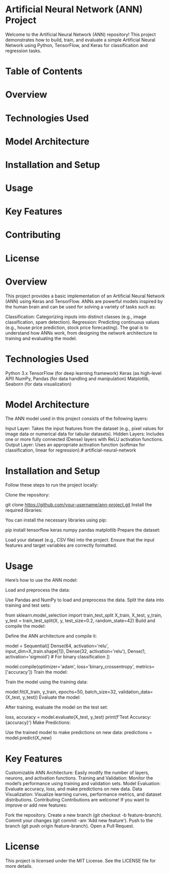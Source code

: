 # Artificial Neural Network (ANN) Project
Welcome to the Artificial Neural Network (ANN) repository! This project demonstrates how to build, train, and evaluate a simple Artificial Neural Network using Python, TensorFlow, and Keras for classification and regression tasks.

# Table of Contents
# Overview
# Technologies Used
# Model Architecture
# Installation and Setup
# Usage
# Key Features
# Contributing
# License

# Overview
This project provides a basic implementation of an Artificial Neural Network (ANN) using Keras and TensorFlow. ANNs are powerful models inspired by the human brain and can be used for solving a variety of tasks such as:

Classification: Categorizing inputs into distinct classes (e.g., image classification, spam detection).
Regression: Predicting continuous values (e.g., house price prediction, stock price forecasting).
The goal is to understand how ANNs work, from designing the network architecture to training and evaluating the model.

# Technologies Used
Python 3.x
TensorFlow (for deep learning framework)
Keras (as high-level API)
NumPy, Pandas (for data handling and manipulation)
Matplotlib, Seaborn (for data visualization)
# Model Architecture
The ANN model used in this project consists of the following layers:

Input Layer: Takes the input features from the dataset (e.g., pixel values for image data or numerical data for tabular datasets).
Hidden Layers: Includes one or more fully connected (Dense) layers with ReLU activation functions.
Output Layer: Uses an appropriate activation function (softmax for classification, linear for regression).# artificial-neural-network
# Installation and Setup
Follow these steps to run the project locally:

Clone the repository:

git clone https://github.com/your-username/ann-project.git
Install the required libraries:

You can install the necessary libraries using pip:

pip install tensorflow keras numpy pandas matplotlib
Prepare the dataset:

Load your dataset (e.g., CSV file) into the project. Ensure that the input features and target variables are correctly formatted.

# Usage
Here’s how to use the ANN model:

Load and preprocess the data:

Use Pandas and NumPy to load and preprocess the data. Split the data into training and test sets:

from sklearn.model_selection import train_test_split
X_train, X_test, y_train, y_test = train_test_split(X, y, test_size=0.2, random_state=42)
Build and compile the model:

Define the ANN architecture and compile it:

model = Sequential([
    Dense(64, activation='relu', input_dim=X_train.shape[1]),
    Dense(32, activation='relu'),
    Dense(1, activation='sigmoid')  # For binary classification
])

model.compile(optimizer='adam', loss='binary_crossentropy', metrics=['accuracy'])
Train the model:

Train the model using the training data:

model.fit(X_train, y_train, epochs=50, batch_size=32, validation_data=(X_test, y_test))
Evaluate the model:

After training, evaluate the model on the test set:

loss, accuracy = model.evaluate(X_test, y_test)
print(f'Test Accuracy: {accuracy}')
Make Predictions:

Use the trained model to make predictions on new data:
predictions = model.predict(X_new)
# Key Features
Customizable ANN Architecture: Easily modify the number of layers, neurons, and activation functions.
Training and Validation: Monitor the model’s performance using training and validation sets.
Model Evaluation: Evaluate accuracy, loss, and make predictions on new data.
Data Visualization: Visualize learning curves, performance metrics, and dataset distributions.
Contributing
Contributions are welcome! If you want to improve or add new features:

Fork the repository.
Create a new branch (git checkout -b feature-branch).
Commit your changes (git commit -am 'Add new feature').
Push to the branch (git push origin feature-branch).
Open a Pull Request.
# License
This project is licensed under the MIT License. See the LICENSE file for more details.
